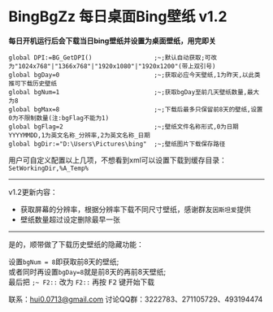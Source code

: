 # BingBgZz 每日桌面Bing壁纸 v1.2

**每日开机运行后会下载当日bing壁纸并设置为桌面壁纸，用完即关**


```AutoHotkey
global DPI:=BG_GetDPI()					;~;默认自动获取;可改为"1024x768"|"1366x768"|"1920x1080"|"1920x1200"(带上双引号)
global bgDay=0							;~;获取必应今天壁纸,1为昨天,以此类推可下载历史壁纸
global bgNum=1							;~;获取bgDay至前几天壁纸数量,最大为8
global bgMax=8							;~;下载后最多只保留前8天的壁纸,设置0为不限制数量(注:bgFlag不能为1)
global bgFlag=2							;~;壁纸文件名称形式,0为日期YYYYMMDD,1为英文名称_分辨率,2为英文名称_日期
global bgDir:="D:\Users\Pictures\bing"	;~;壁纸图片下载保存路径
```

用户可自定义配置以上几项，不想看到xml可以设置下载到缓存目录：`SetWorkingDir,%A_Temp%`

---

v1.2更新内容：

+ 获取屏幕的分辨率，根据分辨率下载不同尺寸壁纸，感谢群友`因斯坦爱`提供
+ 壁纸数量超过设定删除最早一张


---

是的，顺带做了下载历史壁纸的隐藏功能：

设置`bgNum = 8`即获取前8天的壁纸;<br>
或者同时再设置`bgDay=8`就是前8天的再前8天壁纸;<br>
最后把 `;~ F2::` 改为 `F2::` 再按 <kbd>F2</kbd> 键开始下载<br>


联系：hui0.0713@gmail.com 讨论QQ群：3222783、271105729、493194474

